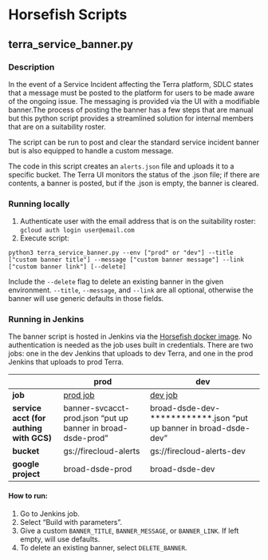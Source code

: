 # Horsefish Scripts 

## terra_service_banner.py
### Description
In the event of a Service Incident affecting the Terra platform, SDLC states that a message must be posted to the platform for users to be made aware of the ongoing issue. The messaging is provided via the UI with a modifiable banner.The process of posting the banner has a few steps that are manual but this python script provides a streamlined solution for internal members that are on a suitability roster.

The script can be run to post and clear the standard service incident banner but is also equipped to handle a custom message.

The code in this script creates an `alerts.json` file and uploads it to a specific bucket. The Terra UI monitors the status of the .json file; if there are contents, a banner is posted, but if the .json is empty, the banner is cleared. 

### Running locally
1. Authenticate user with the email address that is on the suitability roster: `gcloud auth login user@email.com`
2. Execute script:
```
python3 terra_service_banner.py --env ["prod" or "dev"] --title ["custom banner title"] --message ["custom banner message"] --link ["custom banner link"] [--delete]
```

Include the `--delete` flag to delete an existing banner in the given environment. `--title`, `--message`, and `--link` are all optional, otherwise the banner will use generic defaults in those fields.

### Running in Jenkins
The banner script is hosted in Jenkins via the [Horsefish docker image](https://hub.docker.com/r/broadinstitute/horsefish).  No authentication is needed as the job uses built in credentials. There are two jobs: one in the dev Jenkins that uploads to dev Terra, and one in the prod Jenkins that uploads to prod Terra.  

|             | prod        | dev         |
| ----------- | ----------- | ----------- |
| **job**   | [prod job](https://fcprod-jenkins.dsp-techops.broadinstitute.org/job/terra-service-banner) | [dev job](https://fc-jenkins.dsp-techops.broadinstitute.org/job/terra-service-banner/)
| **service acct (for authing with GCS)**   | banner-svcacct-prod.json “put up banner in broad-dsde-prod” | broad-dsde-dev-************.json “put up banner in broad-dsde-dev” |
| **bucket** | gs://firecloud-alerts | gs://firecloud-alerts-dev |
| **google project** | broad-dsde-prod | broad-dsde-dev |

#### How to run:
1. Go to Jenkins job.
2. Select “Build with parameters”.
3. Give a custom `BANNER_TITLE`, `BANNER_MESSAGE`, or `BANNER_LINK`.  If left empty, will use defaults.
4. To delete an existing banner, select `DELETE_BANNER`.
